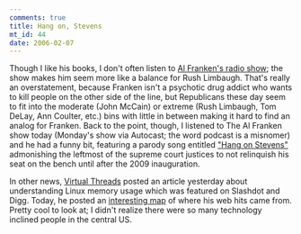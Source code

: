 ```yaml
--- 
comments: true
title: Hang on, Stevens
mt_id: 44
date: 2006-02-07
---
```

Though I like his books, I don't often listen to [Al Franken's radio show](http://shows.airamericaradio.com/alfrankenshow/); the show makes him seem more like a balance for Rush Limbaugh.  That's really an overstatement, because Franken isn't a psychotic drug addict who wants to kill people on the other side of the line, but Republicans these day seem to fit into the moderate (John McCain) or extreme (Rush Limbaugh, Tom DeLay, Ann Coulter, etc.) bins with little in between making it hard to find an analog for Franken.  Back to the point, though, I listened to The Al Franken show today (Monday's show via Autocast; the word podcast is a misnomer) and he had a funny bit, featuring a parody song entitled ["Hang on Stevens"](http://shows.airamericaradio.com/alfrankenshow/node/4154) admonishing the leftmost of the supreme court justices to not relinquish his seat on the bench until after the 2009 inauguration.

In other news, [Virtual Threads](http://virtualthreads.blogspot.com) posted an article yesterday about understanding Linux memory usage which was featured on Slashdot and Digg.  Today, he posted an [interesting map](http://virtualthreads.blogspot.com/2006/02/hello-world.html) of where his web hits came from.  Pretty cool to look at; I didn't realize there were so many technology inclined people in the central US.
